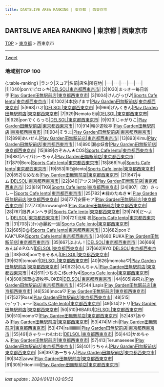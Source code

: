 ```yaml
---
title: DARTSLIVE AREA RANKING | 東京都 | 西東京市
---
```

## DARTSLIVE AREA RANKING | 東京都 | 西東京市

[TOP](/darts/rank/) > [東京都](/darts/rank/東京都/) > 西東京市

___

<a href="https://twitter.com/share?ref_src=twsrc%5Etfw" data-text="DARTSLIVE AREA RANKING | 東京都西東京市" class="twitter-share-button" data-via="DARTSLIVE" data-hashtags="DARTSLIVE" data-related="DARTSLIVE" data-show-count="false">Tweet</a>

### 地域別TOP 100

{:.table-ranking}
|ランク|スコア|名前|店名|所在地|
|---|---|---|---|---|
|1|1040|ponでピロシキ|<a href="https://search.dartslive.com/jp/shop/0dd256d20d6065a80d9b047a20a7ba1e">DELSOL</a>|<a href="/darts/rank/東京都/西東京市">東京都西東京市</a>|
|2|1030|まっきー毎日新手|<a href="https://search.dartslive.com/jp/shop/8c1f52bca1e27ab9f454cb89828a1cfe">Play Garden田無駅前店</a>|<a href="/darts/rank/東京都/西東京市">東京都西東京市</a>|
|3|1004|けんぴっぴ♪|<a href="https://search.dartslive.com/jp/shop/3b7b21c2892021980d9b047a20a7ba1e">Sports Cafe lento</a>|<a href="/darts/rank/東京都/西東京市">東京都西東京市</a>|
|4|1002|4本投げます|<a href="https://search.dartslive.com/jp/shop/8c1f52bca1e27ab9f454cb89828a1cfe">Play Garden田無駅前店</a>|<a href="/darts/rank/東京都/西東京市">東京都西東京市</a>|
|5|968|ハオ|<a href="https://search.dartslive.com/jp/shop/0dd256d20d6065a80d9b047a20a7ba1e">DELSOL</a>|<a href="/darts/rank/東京都/西東京市">東京都西東京市</a>|
|6|966|げんくきん|<a href="https://search.dartslive.com/jp/shop/8c1f52bca1e27ab9f454cb89828a1cfe">Play Garden田無駅前店</a>|<a href="/darts/rank/東京都/西東京市">東京都西東京市</a>|
|7|929|Nemoto Eiji|<a href="https://search.dartslive.com/jp/shop/0dd256d20d6065a80d9b047a20a7ba1e">DELSOL</a>|<a href="/darts/rank/東京都/西東京市">東京都西東京市</a>|
|8|928|ponでくらっち|<a href="https://search.dartslive.com/jp/shop/0dd256d20d6065a80d9b047a20a7ba1e">DELSOL</a>|<a href="/darts/rank/東京都/西東京市">東京都西東京市</a>|
|9|923|じゃがりこ|<a href="https://search.dartslive.com/jp/shop/8c1f52bca1e27ab9f454cb89828a1cfe">Play Garden田無駅前店</a>|<a href="/darts/rank/東京都/西東京市">東京都西東京市</a>|
|10|914|輪＠遊牧亭|<a href="https://search.dartslive.com/jp/shop/8c1f52bca1e27ab9f454cb89828a1cfe">Play Garden田無駅前店</a>|<a href="/darts/rank/東京都/西東京市">東京都西東京市</a>|
|11|904|そうま|<a href="https://search.dartslive.com/jp/shop/8c1f52bca1e27ab9f454cb89828a1cfe">Play Garden田無駅前店</a>|<a href="/darts/rank/東京都/西東京市">東京都西東京市</a>|
|12|899|あいぜん|<a href="https://search.dartslive.com/jp/shop/8c1f52bca1e27ab9f454cb89828a1cfe">Play Garden田無駅前店</a>|<a href="/darts/rank/東京都/西東京市">東京都西東京市</a>|
|13|893|Kimu|<a href="https://search.dartslive.com/jp/shop/8c1f52bca1e27ab9f454cb89828a1cfe">Play Garden田無駅前店</a>|<a href="/darts/rank/東京都/西東京市">東京都西東京市</a>|
|14|890|漏@妖會|<a href="https://search.dartslive.com/jp/shop/8c1f52bca1e27ab9f454cb89828a1cfe">Play Garden田無駅前店</a>|<a href="/darts/rank/東京都/西東京市">東京都西東京市</a>|
|15|889|のぞみん★COS|<a href="https://search.dartslive.com/jp/shop/3b7b21c2892021980d9b047a20a7ba1e">Sports Cafe lento</a>|<a href="/darts/rank/東京都/西東京市">東京都西東京市</a>|
|16|881|ハイパわ〜ちゃん|<a href="https://search.dartslive.com/jp/shop/8c1f52bca1e27ab9f454cb89828a1cfe">Play Garden田無駅前店</a>|<a href="/darts/rank/東京都/西東京市">東京都西東京市</a>|
|17|879|Boro|<a href="https://search.dartslive.com/jp/shop/3b7b21c2892021980d9b047a20a7ba1e">Sports Cafe lento</a>|<a href="/darts/rank/東京都/西東京市">東京都西東京市</a>|
|18|866|Yuji|<a href="https://search.dartslive.com/jp/shop/3b7b21c2892021980d9b047a20a7ba1e">Sports Cafe lento</a>|<a href="/darts/rank/東京都/西東京市">東京都西東京市</a>|
|19|853|RIE@lento|<a href="https://search.dartslive.com/jp/shop/3b7b21c2892021980d9b047a20a7ba1e">Sports Cafe lento</a>|<a href="/darts/rank/東京都/西東京市">東京都西東京市</a>|
|20|852|なめなめ|<a href="https://search.dartslive.com/jp/shop/8c1f52bca1e27ab9f454cb89828a1cfe">Play Garden田無駅前店</a>|<a href="/darts/rank/東京都/西東京市">東京都西東京市</a>|
|21|847|キム|<a href="https://search.dartslive.com/jp/shop/0dd256d20d6065a80d9b047a20a7ba1e">DELSOL</a>|<a href="/darts/rank/東京都/西東京市">東京都西東京市</a>|
|22|840|アツス@|<a href="https://search.dartslive.com/jp/shop/8c1f52bca1e27ab9f454cb89828a1cfe">Play Garden田無駅前店</a>|<a href="/darts/rank/東京都/西東京市">東京都西東京市</a>|
|23|819|TKG|<a href="https://search.dartslive.com/jp/shop/3b7b21c2892021980d9b047a20a7ba1e">Sports Cafe lento</a>|<a href="/darts/rank/東京都/西東京市">東京都西東京市</a>|
|24|807|（改）きっしー|<a href="https://search.dartslive.com/jp/shop/3b7b21c2892021980d9b047a20a7ba1e">Sports Cafe lento</a>|<a href="/darts/rank/東京都/西東京市">東京都西東京市</a>|
|25|782|★緑のたぬき★|<a href="https://search.dartslive.com/jp/shop/8c1f52bca1e27ab9f454cb89828a1cfe">Play Garden田無駅前店</a>|<a href="/darts/rank/東京都/西東京市">東京都西東京市</a>|
|26|777|安藤モア|<a href="https://search.dartslive.com/jp/shop/8c1f52bca1e27ab9f454cb89828a1cfe">Play Garden田無駅前店</a>|<a href="/darts/rank/東京都/西東京市">東京都西東京市</a>|
|27|773|Arrowangle3|<a href="https://search.dartslive.com/jp/shop/8c1f52bca1e27ab9f454cb89828a1cfe">Play Garden田無駅前店</a>|<a href="/darts/rank/東京都/西東京市">東京都西東京市</a>|
|28|767|限界メンヘラ茶|<a href="https://search.dartslive.com/jp/shop/3b7b21c2892021980d9b047a20a7ba1e">Sports Cafe lento</a>|<a href="/darts/rank/東京都/西東京市">東京都西東京市</a>|
|29|749|だ〜よし|<a href="https://search.dartslive.com/jp/shop/0dd256d20d6065a80d9b047a20a7ba1e">DELSOL</a>|<a href="/darts/rank/東京都/西東京市">東京都西東京市</a>|
|30|721|北條 楓|<a href="https://search.dartslive.com/jp/shop/3b7b21c2892021980d9b047a20a7ba1e">Sports Cafe lento</a>|<a href="/darts/rank/東京都/西東京市">東京都西東京市</a>|
|31|703|ﾏｺﾁｬﾝ@麗毅一派|<a href="https://search.dartslive.com/jp/shop/3b7b21c2892021980d9b047a20a7ba1e">Sports Cafe lento</a>|<a href="/darts/rank/東京都/西東京市">東京都西東京市</a>|
|32|685|D@i|<a href="https://search.dartslive.com/jp/shop/3b7b21c2892021980d9b047a20a7ba1e">Sports Cafe lento</a>|<a href="/darts/rank/東京都/西東京市">東京都西東京市</a>|
|33|682|ponでKAK&quot;URA|<a href="https://search.dartslive.com/jp/shop/3b7b21c2892021980d9b047a20a7ba1e">Sports Cafe lento</a>|<a href="/darts/rank/東京都/西東京市">東京都西東京市</a>|
|34|680|RUKA|<a href="https://search.dartslive.com/jp/shop/8c1f52bca1e27ab9f454cb89828a1cfe">Play Garden田無駅前店</a>|<a href="/darts/rank/東京都/西東京市">東京都西東京市</a>|
|35|667|ぶぶん！|<a href="https://search.dartslive.com/jp/shop/0dd256d20d6065a80d9b047a20a7ba1e">DELSOL</a>|<a href="/darts/rank/東京都/西東京市">東京都西東京市</a>|
|36|666|あんぽ☆P.O.N|<a href="https://search.dartslive.com/jp/shop/0dd256d20d6065a80d9b047a20a7ba1e">DELSOL</a>|<a href="/darts/rank/東京都/西東京市">東京都西東京市</a>|
|37|662|RYO|<a href="https://search.dartslive.com/jp/shop/0dd256d20d6065a80d9b047a20a7ba1e">DELSOL</a>|<a href="/darts/rank/東京都/西東京市">東京都西東京市</a>|
|38|638|ponでるそるん|<a href="https://search.dartslive.com/jp/shop/0dd256d20d6065a80d9b047a20a7ba1e">DELSOL</a>|<a href="/darts/rank/東京都/西東京市">東京都西東京市</a>|
|39|629|tomoak!|<a href="https://search.dartslive.com/jp/shop/0dd256d20d6065a80d9b047a20a7ba1e">DELSOL</a>|<a href="/darts/rank/東京都/西東京市">東京都西東京市</a>|
|40|626|momoka♡|<a href="https://search.dartslive.com/jp/shop/8c1f52bca1e27ab9f454cb89828a1cfe">Play Garden田無駅前店</a>|<a href="/darts/rank/東京都/西東京市">東京都西東京市</a>|
|41|623|のんちゃん|<a href="https://search.dartslive.com/jp/shop/8c1f52bca1e27ab9f454cb89828a1cfe">Play Garden田無駅前店</a>|<a href="/darts/rank/東京都/西東京市">東京都西東京市</a>|
|42|611|つちのこt$uch1y4|<a href="https://search.dartslive.com/jp/shop/3b7b21c2892021980d9b047a20a7ba1e">Sports Cafe lento</a>|<a href="/darts/rank/東京都/西東京市">東京都西東京市</a>|
|43|608|涼華@遊牧亭JOKER|<a href="https://search.dartslive.com/jp/shop/0dd256d20d6065a80d9b047a20a7ba1e">DELSOL</a>|<a href="/darts/rank/東京都/西東京市">東京都西東京市</a>|
|44|605|長飛丸|<a href="https://search.dartslive.com/jp/shop/8c1f52bca1e27ab9f454cb89828a1cfe">Play Garden田無駅前店</a>|<a href="/darts/rank/東京都/西東京市">東京都西東京市</a>|
|45|544|Lapis|<a href="https://search.dartslive.com/jp/shop/8c1f52bca1e27ab9f454cb89828a1cfe">Play Garden田無駅前店</a>|<a href="/darts/rank/東京都/西東京市">東京都西東京市</a>|
|46|536|moca♡|<a href="https://search.dartslive.com/jp/shop/8c1f52bca1e27ab9f454cb89828a1cfe">Play Garden田無駅前店</a>|<a href="/darts/rank/東京都/西東京市">東京都西東京市</a>|
|47|527|Rose|<a href="https://search.dartslive.com/jp/shop/8c1f52bca1e27ab9f454cb89828a1cfe">Play Garden田無駅前店</a>|<a href="/darts/rank/東京都/西東京市">東京都西東京市</a>|
|48|515|(っ&#x27;ヮ&#x27;)╮▸─➢|<a href="https://search.dartslive.com/jp/shop/3b7b21c2892021980d9b047a20a7ba1e">Sports Cafe lento</a>|<a href="/darts/rank/東京都/西東京市">東京都西東京市</a>|
|49|514|2トリ|<a href="https://search.dartslive.com/jp/shop/8c1f52bca1e27ab9f454cb89828a1cfe">Play Garden田無駅前店</a>|<a href="/darts/rank/東京都/西東京市">東京都西東京市</a>|
|50|510|HIBARU|<a href="https://search.dartslive.com/jp/shop/0dd256d20d6065a80d9b047a20a7ba1e">DELSOL</a>|<a href="/darts/rank/東京都/西東京市">東京都西東京市</a>|
|50|510|momo♡|<a href="https://search.dartslive.com/jp/shop/8c1f52bca1e27ab9f454cb89828a1cfe">Play Garden田無駅前店</a>|<a href="/darts/rank/東京都/西東京市">東京都西東京市</a>|
|52|487|あやみ|<a href="https://search.dartslive.com/jp/shop/8c1f52bca1e27ab9f454cb89828a1cfe">Play Garden田無駅前店</a>|<a href="/darts/rank/東京都/西東京市">東京都西東京市</a>|
|53|474|Michi|<a href="https://search.dartslive.com/jp/shop/8c1f52bca1e27ab9f454cb89828a1cfe">Play Garden田無駅前店</a>|<a href="/darts/rank/東京都/西東京市">東京都西東京市</a>|
|53|474|raiiiiiiiiiii|<a href="https://search.dartslive.com/jp/shop/8c1f52bca1e27ab9f454cb89828a1cfe">Play Garden田無駅前店</a>|<a href="/darts/rank/東京都/西東京市">東京都西東京市</a>|
|55|461|きゃりーわむわむ|<a href="https://search.dartslive.com/jp/shop/0dd256d20d6065a80d9b047a20a7ba1e">DELSOL</a>|<a href="/darts/rank/東京都/西東京市">東京都西東京市</a>|
|56|443|かめちゃん|<a href="https://search.dartslive.com/jp/shop/8c1f52bca1e27ab9f454cb89828a1cfe">Play Garden田無駅前店</a>|<a href="/darts/rank/東京都/西東京市">東京都西東京市</a>|
|57|413|Terumaeeeee|<a href="https://search.dartslive.com/jp/shop/8c1f52bca1e27ab9f454cb89828a1cfe">Play Garden田無駅前店</a>|<a href="/darts/rank/東京都/西東京市">東京都西東京市</a>|
|58|401|りちゃん|<a href="https://search.dartslive.com/jp/shop/8c1f52bca1e27ab9f454cb89828a1cfe">Play Garden田無駅前店</a>|<a href="/darts/rank/東京都/西東京市">東京都西東京市</a>|
|59|397|あーちゃん|<a href="https://search.dartslive.com/jp/shop/8c1f52bca1e27ab9f454cb89828a1cfe">Play Garden田無駅前店</a>|<a href="/darts/rank/東京都/西東京市">東京都西東京市</a>|
|60|342|zawa|<a href="https://search.dartslive.com/jp/shop/8c1f52bca1e27ab9f454cb89828a1cfe">Play Garden田無駅前店</a>|<a href="/darts/rank/東京都/西東京市">東京都西東京市</a>|
|61|305|Hitomiiiiii|<a href="https://search.dartslive.com/jp/shop/8c1f52bca1e27ab9f454cb89828a1cfe">Play Garden田無駅前店</a>|<a href="/darts/rank/東京都/西東京市">東京都西東京市</a>|



___

_last update : 2024/01/21 03:05:52_


<script src="https://cdnjs.cloudflare.com/ajax/libs/jquery/3.6.1/jquery.min.js" integrity="sha512-aVKKRRi/Q/YV+4mjoKBsE4x3H+BkegoM/em46NNlCqNTmUYADjBbeNefNxYV7giUp0VxICtqdrbqU7iVaeZNXA==" crossorigin="anonymous" referrerpolicy="no-referrer"></script>
<script src="https://cdnjs.cloudflare.com/ajax/libs/jquery.tablesorter/2.31.3/js/jquery.tablesorter.min.js" integrity="sha512-qzgd5cYSZcosqpzpn7zF2ZId8f/8CHmFKZ8j7mU4OUXTNRd5g+ZHBPsgKEwoqxCtdQvExE5LprwwPAgoicguNg==" crossorigin="anonymous" referrerpolicy="no-referrer"></script>
<link rel="stylesheet" href="https://cdnjs.cloudflare.com/ajax/libs/jquery.tablesorter/2.31.3/css/theme.default.min.css" integrity="sha512-wghhOJkjQX0Lh3NSWvNKeZ0ZpNn+SPVXX1Qyc9OCaogADktxrBiBdKGDoqVUOyhStvMBmJQ8ZdMHiR3wuEq8+w==" crossorigin="anonymous" referrerpolicy="no-referrer" />
<script>
$(function() {
    $(".table-ranking").tablesorter({sortList:[[0, 0]]});
});
</script>

<script async src="https://platform.twitter.com/widgets.js" charset="utf-8"></script>